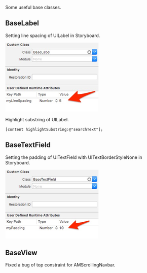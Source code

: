 Some useful base classes.

## BaseLabel
Setting line spacing of UILabel in Storyboard.

![LineSpacing](https://raw.githubusercontent.com/wwwins/objc-utils/master/screenshots/LineSpacingOfLabel.jpg)

Highlight substring of UILabel.
```objc
[content highlightSubstring:@"searchText"];
```

## BaseTextField
Setting the padding of UITextField with UITextBorderStyleNone in Storyboard.

![Padding](https://raw.githubusercontent.com/wwwins/objc-utils/master/screenshots/PaddingOfTextField.jpg)

## BaseView
Fixed a bug of top constraint for AMScrollingNavbar.
